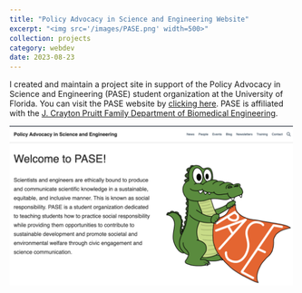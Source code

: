 ```yaml
---
title: "Policy Advocacy in Science and Engineering Website"
excerpt: "<img src='/images/PASE.png' width=500>"
collection: projects
category: webdev
date: 2023-08-23
---
```


I created and maintain a project site in support of the Policy Advocacy in Science and Engineering (PASE) student organization at the University of Florida. You can visit the PASE website by [clicking here](https://gator-pase.github.io/). PASE is affiliated with the [J. Crayton Pruitt Family Department of Biomedical Engineering](https://www.bme.ufl.edu/).

<img src='/images/PASE.png' width=500>
